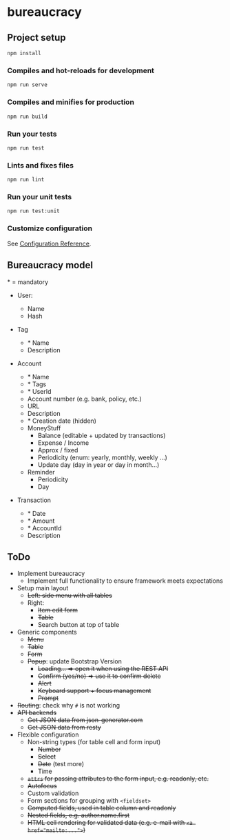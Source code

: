 # bureaucracy

## Project setup
```
npm install
```

### Compiles and hot-reloads for development
```
npm run serve
```

### Compiles and minifies for production
```
npm run build
```

### Run your tests
```
npm run test
```

### Lints and fixes files
```
npm run lint
```

### Run your unit tests
```
npm run test:unit
```

### Customize configuration
See [Configuration Reference](https://cli.vuejs.org/config/).


## Bureaucracy model

\* = mandatory

- User:
    - Name
    - Hash

- Tag
    - \* Name
    - Description

- Account
    - \* Name
    - \* Tags
    - \* UserId
    - Account number (e.g. bank, policy, etc.)
    - URL
    - Description
    - \* Creation date (hidden)
    - MoneyStuff
        - Balance (editable + updated by transactions)
        - Expense / Income
        - Approx / fixed
        - Periodicity (enum: yearly, monthly, weekly ...)
        - Update day (day in year or day in month...)
    - Reminder
        - Periodicity
        - Day

- Transaction
    - \* Date
    - \* Amount
    - \* AccountId
    - Description


## ToDo
- Implement bureaucracy
	- Implement full functionality to ensure framework meets expectations
- Setup main layout
	- ~~Left: side menu with all tables~~
	- Right:
		- ~~Item edit form~~
		- ~~Table~~
		- Search button at top of table
- Generic components
	- ~~Menu~~
	- ~~Table~~
	- ~~Form~~
	- ~~Popup~~: update Bootstrap Version
		- ~~Loading... => open it when using the REST API~~
		- ~~Confirm (yes/no) => use it to confirm delete~~
		- ~~Alert~~
		- ~~Keyboard support + focus management~~
		- ~~Prompt~~
- ~~Routing~~: check why `#` is not working
- ~~API backends~~
	- ~~Get JSON data from json-generator.com~~
	- ~~Get JSON data from resty~~
- Flexible configuration
	- Non-string types (for table cell and form input)
		- ~~Number~~
		- ~~Select~~
		- ~~Date~~ (test more)
		- Time
	- ~~`attrs` for passing attributes to the form input, e.g. readonly, etc.~~
	- ~~Autofocus~~
	- Custom validation
	- Form sections for grouping with `<fieldset>`
	- ~~Computed fields, used in table column and readonly~~
	- ~~Nested fields, e.g. author.name.first~~
	- ~~HTML cell rendering for validated data (e.g. e-mail with `<a href="mailto:...">`)~~
